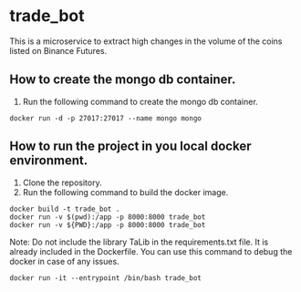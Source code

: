 # trade_bot
This is a microservice to extract high changes in the volume of the coins listed on Binance Futures.

## How to create the mongo db container.
1. Run the following command to create the mongo db container.

```
docker run -d -p 27017:27017 --name mongo mongo
```

## How to run the project in you local docker environment.
1. Clone the repository.
2. Run the following command to build the docker image.
```
docker build -t trade_bot .
docker run -v $(pwd):/app -p 8000:8000 trade_bot
docker run -v ${PWD}:/app -p 8000:8000 trade_bot 
```
Note: Do not include the library TaLib in the requirements.txt file. It is already included in the Dockerfile.
You can use this command to debug the docker in case of any issues.

```
docker run -it --entrypoint /bin/bash trade_bot
```


